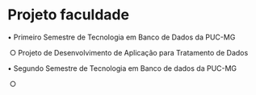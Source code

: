 # Projeto faculdade
• Primeiro Semestre de Tecnologia em Banco de Dados da PUC-MG

​      ○ Projeto de Desenvolvimento de Aplicação para Tratamento de Dados

• Segundo Semestre de Tecnologia em Banco de dados da PUC-MG

​      ○

